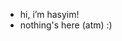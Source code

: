 - hi, i’m hasyim!
- nothing's here (atm) :)

<!---
h4syimm/h4syimm is a ✨ special ✨ repository because its `README.md` (this file) appears on your GitHub profile.
You can click the Preview link to take a look at your changes.
--->
